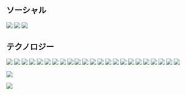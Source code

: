 ## ソーシャル
[![](https://img.shields.io/badge/-discord-black?style=for-the-badge&logo=discord&)](https://discordapp.com/users/593442349686718477)
[![](https://img.shields.io/badge/-facebook-black?style=for-the-badge&logo=facebook&)](https://www.facebook.com/mark.ushida.35)
[![](https://img.shields.io/badge/-stackoverflow-black?style=for-the-badge&logo=stackoverflow&)](https://stackoverflow.com/users/12933483/10k20)

## テクノロジー
![](https://img.shields.io/badge/-JavaScript-black?style=for-the-badge&logo=javascript&)
![](https://img.shields.io/badge/-Python-black?style=for-the-badge&logo=python&)
![](https://img.shields.io/badge/-Django-black?style=for-the-badge&logo=django&logoColor=103e2e)
![](https://img.shields.io/badge/-Vue-black?style=for-the-badge&logo=vue.js&)
![](https://img.shields.io/badge/-Nuxt-black?style=for-the-badge&logo=nuxt.js&)
![](https://img.shields.io/badge/-PHP-black?style=for-the-badge&logo=php&)
![](https://img.shields.io/badge/-Linux-black?style=for-the-badge&logo=linux&)
![](https://img.shields.io/badge/-Docker-black?style=for-the-badge&logo=docker&)
![](https://img.shields.io/badge/-React-black?style=for-the-badge&logo=react&)
![](https://img.shields.io/badge/-Redux-black?style=for-the-badge&logo=redux&)
![](https://img.shields.io/badge/-Wordpress-black?style=for-the-badge&logo=wordpress&)
![](https://img.shields.io/badge/-Apache-black?style=for-the-badge&logo=apache&logoColor=a40302)
![](https://img.shields.io/badge/-Nginx-black?style=for-the-badge&logo=nginx&)
![](https://img.shields.io/badge/-Jira-black?style=for-the-badge&logo=jira&logoColor=3080f7)
![](https://img.shields.io/badge/-Jenkins-black?style=for-the-badge&logo=jenkins&)
![](https://img.shields.io/badge/-Postman-black?style=for-the-badge&logo=postman&)
![](https://img.shields.io/badge/-Adobe-black?style=for-the-badge&logo=adobe&logoColor=ed0e05)
![](https://img.shields.io/badge/-Git-black?style=for-the-badge&logo=git&)
![](https://img.shields.io/badge/-Bootstrap-black?style=for-the-badge&logo=bootstrap&)
![](https://img.shields.io/badge/-Go-black?style=for-the-badge&logo=go&)
![](https://img.shields.io/badge/-Gulp-black?style=for-the-badge&logo=gulp&)
![](https://img.shields.io/badge/-Npm-black?style=for-the-badge&logo=npm&)
![](https://img.shields.io/badge/-Three-black?style=for-the-badge&logo=three.js&)

![](https://github-readme-stats.vercel.app/api?username=10k20&title_color=fb12ff&bg_color=0d1117&text_color=fb12ff&hide_border=true&show_icons=true&include_all_commits=true&count_private=true&hide=issues,contribs,stars)

![](https://github-readme-stats.vercel.app/api/top-langs/?username=10k20&title_color=1cbbff&bg_color=0d1117&text_color=1cbbff&hide_border=true&langs_count=10&layout=compact)

